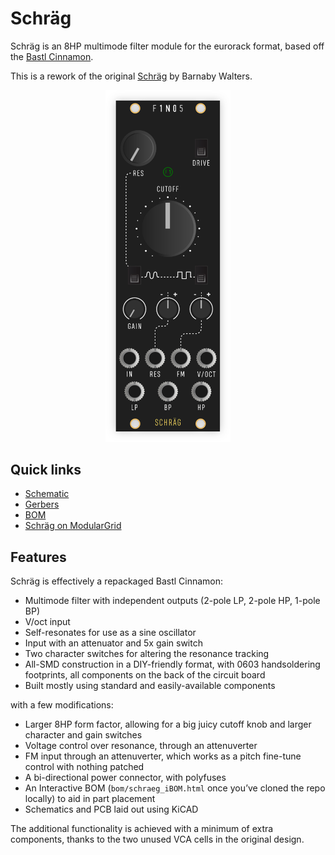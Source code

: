 # Schräg

Schräg is an 8HP multimode filter module for the eurorack format, based off the [Bastl Cinnamon](https://bastl-instruments.com/eurorack/modules/cinnamon).

This is a rework of the original [Schräg](https://github.com/barnabywalters/Schraeg) by Barnaby Walters.

<p align="center">
    <img src="panel/schraeg.svg" alt="" width="200" />
</p>

## Quick links

* [Schematic](pcb/schraeg.pdf)
* [Gerbers](gerbers/schraeg-gerbers-0.3.0.zip)
* [BOM](bom/schraeg_BOM.xlsx)
* [Schräg on ModularGrid](hhttps://www.modulargrid.net/e/other-unknown-f1no5-schraeg)

## Features

Schräg is effectively a repackaged Bastl Cinnamon:

* Multimode filter with independent outputs (2-pole LP, 2-pole HP, 1-pole BP)
* V/oct input
* Self-resonates for use as a sine oscillator
* Input with an attenuator and 5x gain switch
* Two character switches for altering the resonance tracking
* All-SMD construction in a DIY-friendly format, with 0603 handsoldering footprints, all components on the back of the circuit board
* Built mostly using standard and easily-available components

with a few modifications:

* Larger 8HP form factor, allowing for a big juicy cutoff knob and larger character and gain switches
* Voltage control over resonance, through an attenuverter
* FM input through an attenuverter, which works as a pitch fine-tune control with nothing patched
* A bi-directional power connector, with polyfuses
* An Interactive BOM (`bom/schraeg_iBOM.html` once you’ve cloned the repo locally) to aid in part placement
* Schematics and PCB laid out using KiCAD

The additional functionality is achieved with a minimum of extra components, thanks to the two unused VCA cells in the original design.